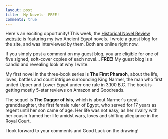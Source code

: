```yaml
---
layout: post
title: 	My Novels- FREE!
comments: true
---
```


Here's an exciting opportunity! This week, the [Historical Novel Review website](http://historicalnovelreview.blogspot.com/) is featuring my two Ancient Egypt novels. I wrote a guest blog for the site, and was interviewed by them. Both are online right now. 

If you simply post a comment on my guest blog, you are eligible for one of five signed, soft-cover copies of each novel… **FREE!** My guest blog is a candid and revealing look at why I write. 

<!--more-->

My first novel in the three-book series is **The First Pharaoh**, about the life, loves, battles and court intrigue surrounding King Narmer, the man who first united Upper and Lower Egypt under one rule in 3,100 B.C. The book is getting mostly 5-star reviews on Amazon and Goodreads. 

The sequel is **The Dagger of Isis**, which is about Narmer's great-granddaughter, the first female ruler of Egypt, who served for 17 years as regent until her son came of age. Her life was not easy, as her rivalry with her cousin framed her life amidst wars, loves and shifting allegiance in the Royal Court. 

I look forward to your comments and Good Luck on the drawing!





